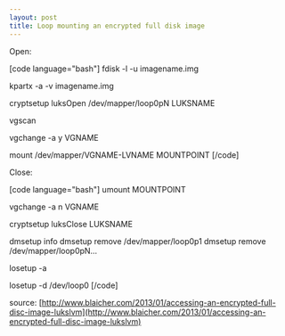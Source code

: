 ```yaml
---
layout: post
title: Loop mounting an encrypted full disk image
---
```


Open:

[code language="bash"]
fdisk -l -u imagename.img

kpartx -a -v imagename.img

cryptsetup luksOpen /dev/mapper/loop0pN LUKSNAME

vgscan

vgchange -a y VGNAME

mount /dev/mapper/VGNAME-LVNAME MOUNTPOINT
[/code]

Close:

[code language="bash"]
umount MOUNTPOINT

vgchange -a n VGNAME

cryptsetup luksClose LUKSNAME

dmsetup info
dmsetup remove /dev/mapper/loop0p1
dmsetup remove /dev/mapper/loop0pN…

losetup -a

losetup -d /dev/loop0
[/code]

source: [http://www.blaicher.com/2013/01/accessing-an-encrypted-full-disc-image-lukslvm](http://www.blaicher.com/2013/01/accessing-an-encrypted-full-disc-image-lukslvm)
